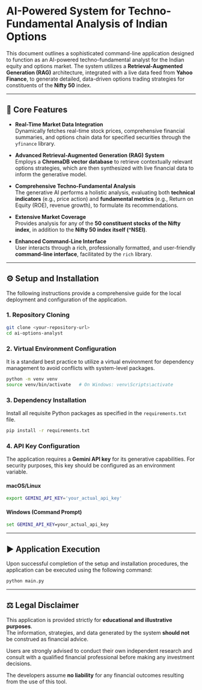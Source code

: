 # AI-Powered System for Techno-Fundamental Analysis of Indian Options

This document outlines a sophisticated command-line application designed to function as an AI-powered techno-fundamental analyst for the Indian equity and options market. The system utilizes a **Retrieval-Augmented Generation (RAG)** architecture, integrated with a live data feed from **Yahoo Finance**, to generate detailed, data-driven options trading strategies for constituents of the **Nifty 50** index.

---

## 🚀 Core Features

- **Real-Time Market Data Integration**  
  Dynamically fetches real-time stock prices, comprehensive financial summaries, and options chain data for specified securities through the `yfinance` library.

- **Advanced Retrieval-Augmented Generation (RAG) System**  
  Employs a **ChromaDB vector database** to retrieve contextually relevant options strategies, which are then synthesized with live financial data to inform the generative model.

- **Comprehensive Techno-Fundamental Analysis**  
  The generative AI performs a holistic analysis, evaluating both **technical indicators** (e.g., price action) and **fundamental metrics** (e.g., Return on Equity (ROE), revenue growth), to formulate its recommendations.

- **Extensive Market Coverage**  
  Provides analysis for any of the **50 constituent stocks of the Nifty index**, in addition to the **Nifty 50 index itself (^NSEI)**.

- **Enhanced Command-Line Interface**  
  User interacts through a rich, professionally formatted, and user-friendly **command-line interface**, facilitated by the `rich` library.

---

## ⚙️ Setup and Installation

The following instructions provide a comprehensive guide for the local deployment and configuration of the application.

### 1. Repository Cloning
```bash
git clone <your-repository-url>
cd ai-options-analyst
```

### 2. Virtual Environment Configuration
It is a standard best practice to utilize a virtual environment for dependency management to avoid conflicts with system-level packages.

```bash
python -m venv venv
source venv/bin/activate   # On Windows: venv\Scripts\activate
```

### 3. Dependency Installation
Install all requisite Python packages as specified in the `requirements.txt` file.

```bash
pip install -r requirements.txt
```

### 4. API Key Configuration
The application requires a **Gemini API key** for its generative capabilities. For security purposes, this key should be configured as an environment variable.

#### macOS/Linux
```bash
export GEMINI_API_KEY='your_actual_api_key'
```

#### Windows (Command Prompt)
```cmd
set GEMINI_API_KEY=your_actual_api_key
```

---

## ▶️ Application Execution
Upon successful completion of the setup and installation procedures, the application can be executed using the following command:

```bash
python main.py
```

---

## ⚖️ Legal Disclaimer
This application is provided strictly for **educational and illustrative purposes**.  
The information, strategies, and data generated by the system **should not** be construed as financial advice.  

Users are strongly advised to conduct their own independent research and consult with a qualified financial professional before making any investment decisions.  

The developers assume **no liability** for any financial outcomes resulting from the use of this tool.
